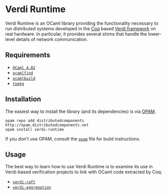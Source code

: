 # Verdi Runtime

Verdi Runtime is an OCaml library providing the functionality necessary to run distributed systems developed in the [Coq](https://coq.inria.fr) based [Verdi framework](https://github.com/uwplse/verdi) on real hardware. In particular, it provides several shims that handle the lower-level details of network communication.

## Requirements

- [`OCaml 4.02`](https://ocaml.org)
- [`ocamlfind`](http://projects.camlcity.org/projects/findlib.html)
- [`ocamlbuild`](https://github.com/ocaml/ocamlbuild)
- [`topkg`](http://erratique.ch/software/topkg)

## Installation

The easiest way to install the library (and its dependencies) is via [OPAM](https://opam.ocaml.org).

```
opam repo add distributedcomponents http://opam.distributedcomponents.net
opam install verdi-runtime
```

If you don't use OPAM, consult the [`opam`](opam) file for build instructions.

## Usage

The best way to learn how to use Verdi Runtime is to examine its use in Verdi-based verification projects to link with OCaml code extracted by Coq:

- [`verdi-raft`](https://github.com/uwplse/verdi-raft)
- [`verdi-aggregation`](https://github.com/DistributedComponents/verdi-aggregation)
